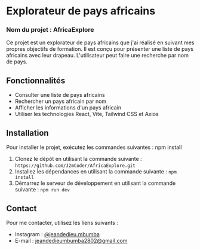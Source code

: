 # Explorateur de pays africains

### Nom du projet : AfricaExplore

Ce projet est un explorateur de pays africains que j'ai réalisé en suivant mes propres objectifs de formation. Il est conçu pour présenter une liste de pays africains avec leur drapeau. L'utilisateur peut faire une recherche par nom de pays.

## Fonctionnalités

- Consulter une liste de pays africains
- Rechercher un pays africain par nom
- Afficher les informations d'un pays africain
- Utiliser les technologies React, Vite, Tailwind CSS et Axios

## Installation

Pour installer le projet, exécutez les commandes suivantes : npm install

1. Clonez le dépôt en utilisant la commande suivante : `https://github.com/J2mCoder/AfricaExplore.git`
2. Installez les dépendances en utilisant la commande suivante : `npm install`
3. Démarrez le serveur de développement en utilisant la commande suivante : `npm run dev`

## Contact

Pour me contacter, utilisez les liens suivants :

- Instagram : [@jeandedieu.mbumba](https://www.instagram.com/jeandedieu.mbumba/)
- E-mail : [jeandedieumbumba2802@gmail.com](mailto:jeandedieumbumba2802@gmail.com)
